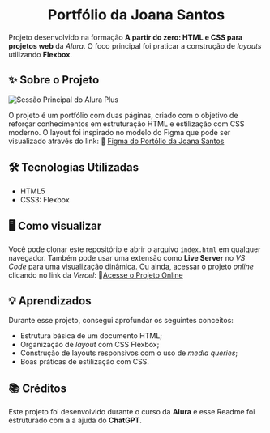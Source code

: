 <h1 align="center">Portfólio da Joana Santos</h1>

Projeto desenvolvido na formação **A partir do zero: HTML e CSS para projetos web** da _Alura_. O foco principal foi praticar a construção de _layouts_ utilizando **Flexbox**.

## ✨ Sobre o Projeto ##

<img align="center" src="./imagens/print.gif" alt="Sessão Principal do Alura Plus">

</br>

O projeto é um portfólio com duas páginas, criado com o objetivo de reforçar conhecimentos em estruturação HTML e estilização com CSS moderno. 
O layout foi inspirado no modelo do Figma que pode ser visualizado através do link:
🔗 [Figma do Portólio da Joana Santos](https://www.figma.com/community/file/1410367096860989575)

## 🛠️ Tecnologias Utilizadas ##

* HTML5
* CSS3: Flexbox

## 🖥️ Como visualizar ##

Você pode clonar este repositório e abrir o arquivo ``index.html`` em qualquer navegador. Também pode usar uma extensão como **Live Server** no _VS Code_ para uma visualização dinâmica. Ou ainda, acessar o projeto _online_ clicando no link da _Vercel_: 🔗[Acesse o Projeto Online](https://portfolio-da-joana.vercel.app)

## 💡 Aprendizados ##

Durante esse projeto, consegui aprofundar os seguintes conceitos:
* Estrutura básica de um documento HTML;
* Organização de _layout_ com CSS Flexbox;
* Construção de layouts responsivos com o uso de _media queries_;
* Boas práticas de estilização com CSS.

## 📚 Créditos ##

Este projeto foi desenvolvido durante o curso da **Alura** e esse Readme foi estruturado com a a ajuda do **ChatGPT**. 













